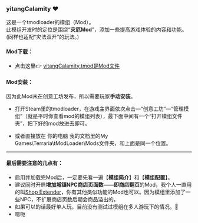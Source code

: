 ### yitangCalamity ❤
这是一个tmodloader的模组（Mod）。  
此模组开发时的定位是围绕“**灾厄Mod**”，添加一些提高游戏体验的内容和功能。  
(同样也适配“灾法双开”的玩法。)

#### Mod下载：
*  点击这里👉 [yitangCalamity.tmod是Mod文件](https://github.com/yitang1/yitangCalamity/releases)

#### Mod安装：
因为此Mod未在创意工坊发布，所以需要玩家**手动安装**。

* 打开Steam里的tmodloader，在游戏主界面依次点击—“创意工坊”—“管理模组”（就是平时你查看mod的模组列表），最下面中间有一个“打开模组文件夹”，把下好的mod放进去即可。

* 或者直接放在 你的电脑 我的文档里的My Games\Terraria\tModLoader\Mods文件夹，和上面是同一个位置。

---
#### 最后需要注意的几点有：
* 启用并加载完Mod后，一定要先看一遍【**模组简介**】和【**模组配置**】。
* 建议同时开启**增加城镇NPC商店页面数——即商店翻页**的Mod，我个人一直用的叫[Shop Extender](https://steamcommunity.com/sharedfiles/filedetails/?id=3012051615)，你有其他类似功能的Mod也可以。因为模组里添加了一些NPC，不扩展商店页数后期会商品溢出的。
* 如果可以的话最好单人玩，目前没有测试过模组在多人游玩下的情况。🤒
* 嗯呃
